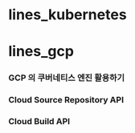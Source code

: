 # lines_kubernetes

# lines_gcp 

### GCP 의 쿠버네티스 엔진 활용하기 

### Cloud Source Repository API 

### Cloud Build API 